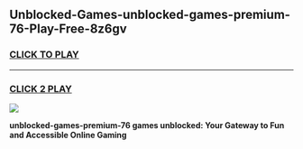 
## Unblocked-Games-unblocked-games-premium-76-Play-Free-8z6gv
<h3>
<a href="https://premium76.site?title=unblocked-games-premium-76&ref=18A1">CLICK TO PLAY</a></h3>
<hr>

<h3>
<a href="https://premium76.site?title=unblocked-games-premium-76&ref=18A1">CLICK 2 PLAY</a>
  
</h3>

<a href="https://premium76.site?title=unblocked-games-premium-76&ref=18A1"><img src="https://clearcache.store/games.png"></a>


**unblocked-games-premium-76 games unblocked: Your Gateway to Fun and Accessible Online Gaming**
